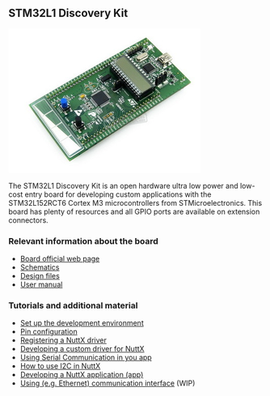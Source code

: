 ## STM32L1 Discovery Kit

![](../../imgs/STM32L1DISCOVERY.jpg)

The STM32L1 Discovery Kit is an open hardware ultra low power and low-cost entry board for developing custom applications
with the STM32L152RCT6 Cortex M3 microcontrollers from STMicroelectronics. This board
has plenty of resources and all GPIO ports are available on extension connectors.

### Relevant information about the board
- [Board official web page](http://www.st.com/en/evaluation-tools/32l152cdiscovery.html#quickview-scroll)
- [Schematics](../../schematics/stm32l1discovery/)
- [Design files](../../design_files/stm32l1discovery/)
- [User manual](./STM32L1DISCOVERY.pdf)

### Tutorials and additional material
- [Set up the development environment](https://github.com/microROS/docker/tree/master/stm32l1discovery)
- [Pin configuration](https://github.com/microROS/NuttX/issues/7)
- [Registering a NuttX driver](https://github.com/microROS/NuttX/issues/3)
- [Developing a custom driver for NuttX](https://github.com/microROS/NuttX/issues/9)
- [Using Serial Communication in you app](https://github.com/microROS/NuttX/issues/10)
- [How to use I2C in NuttX](https://github.com/microROS/NuttX/issues/11)
- [Developing a NuttX application (app)](https://github.com/microROS/NuttX/issues/11)
- [Using (e.g. Ethernet) communication interface](#) (WIP)

